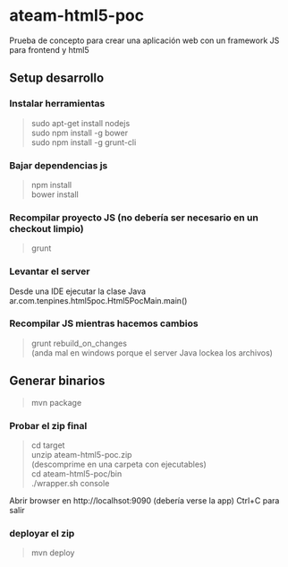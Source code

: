 # ateam-html5-poc

Prueba de concepto para crear una aplicación web con un framework JS para frontend y html5


## Setup desarrollo

### Instalar herramientas

> sudo apt-get install nodejs  
> sudo npm install -g bower  
> sudo npm install -g grunt-cli  

### Bajar dependencias js
> npm install  
> bower install  

### Recompilar proyecto JS (no debería ser necesario en un checkout limpio)
> grunt  

### Levantar el server
Desde una IDE ejecutar la clase Java
ar.com.tenpines.html5poc.Html5PocMain.main()

### Recompilar JS mientras hacemos cambios
> grunt rebuild_on_changes  
(anda mal en windows porque el server Java lockea los archivos)

## Generar binarios
> mvn package  

### Probar el zip final
> cd target  
> unzip ateam-html5-poc.zip  
 (descomprime en una carpeta con ejecutables)    
> cd ateam-html5-poc/bin  
> ./wrapper.sh console  

Abrir browser en http://localhsot:9090 (debería verse la app)
Ctrl+C para salir


### deployar el zip
> mvn deploy  
